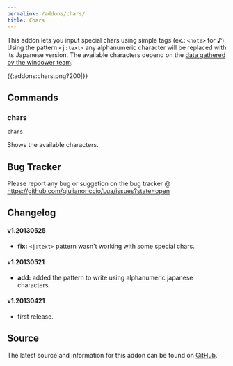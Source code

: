 ```yaml
---
permalink: /addons/chars/
title: Chars
---
```


This addon lets you input special chars using simple tags (ex.: `<note>` for ♪). Using the pattern `<j:text>` any alphanumeric character will be replaced with its Japanese version. The available characters depend on the [data gathered by the windower team](https://github.com/Windower/Lua/blob/master/addons/libs/ffxidata.json).

{{:addons:chars.png?200|}}

## Commands

### chars
```
chars
```

Shows the available characters.

## Bug Tracker
Please report any bug or suggetion on the bug tracker @ https://github.com/giulianoriccio/Lua/issues?state=open

## Changelog

#### v1.20130525
* **fix:** `<j:text>` pattern wasn't working with some special chars.

#### v1.20130521
 * **add:** added the pattern to write using alphanumeric japanese characters.

#### v1.20130421
* first release.

## Source
The latest source and information for this addon can be found on [GitHub](https://github.com/Windower/Lua/tree/live/addons/chars).